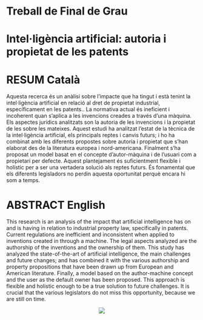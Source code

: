 # Treball de Final de Grau
# Intel·ligència artificial: autoria i propietat de les patents

# RESUM Català
Aquesta recerca és un anàlisi sobre l’impacte que ha tingut i està tenint la intel·ligència artificial en relació al dret de propietat industrial, específicament en les patents.. La normativa actual és ineficient i incoherent quan s’aplica a les invencions creades a través d’una màquina. Els aspectes jurídics analitzats son la autoria de les invencions i la propietat de les sobre les mateixes. Aquest estudi ha analitzat l’estat de la tècnica de la intel·ligència artificial, els principals reptes i canvis futurs; i ho ha combinat amb les diferents propostes sobre autoria i propietat que s’han elaborat des de la literatura europea i nord-americana. Finalment s’ha proposat un model basat en el concepte d’autor-màquina i de l’usuari com a propietari per defecte. Aquest plantejament és suficientment flexible i holístic per a ser una vertadera solució als reptes futurs. És fonamental que els diferents legisladors no perdin aquesta oportunitat perquè encara hi som a temps. 

# ABSTRACT English
This research is an analysis of the impact that artificial intelligence has on and is having in relation to industrial property law, specifically in patents. Current regulations are inefficient and inconsistent when applied to inventions created in through a machine. The legal aspects analyzed are the authorship of the inventions and the ownership of them. This study has analyzed the state-of-the-art of artificial intelligence, the main challenges and future changes; and has combined it with the various authorship and property propositions that have been drawn up from European and American literature. Finally, a model based on the author-machine concept and the user as the default owner has been proposed. This approach is flexible and holistic enough to be a true solution to future challenges. It is crucial that the various legislators do not miss this opportunity, because we are still on time.

<p align="center">
  <img src="https://mirrors.creativecommons.org/presskit/buttons/88x31/png/by-nc.png">
</p>
